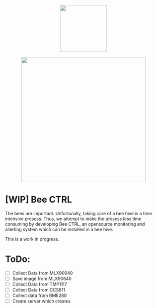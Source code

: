 <div align=center>
<img src="https://notion-emojis.s3-us-west-2.amazonaws.com/v0/svg-twitter/1f41d.svg" width=150>    
<br/>
<br/>
<img src="https://images.unsplash.com/photo-1568526381923-caf3fd520382?ixlib=rb-1.2.1&q=85&fm=jpg&crop=entropy&cs=srgb&w=3600" width="400">
</div>

# [WIP] Bee CTRL
The bees are important. Unfortunally, taking care of a bee hive is a time intensive prosess.
Thus, we attempt to make the prosess less time consuming by developing Bee CTRL, an opensource monitoring and allerting system which can be installed
in a bee hive. 

This is a work in progress.

# ToDo:
- [ ] Collect Data from MLX90640
- [ ] Save image from MLX90640
- [ ] Collect Data from TMP1117
- [ ] Collect Data from CCS811
- [ ] Collect data from BME280
- [ ] Create server which creates 
